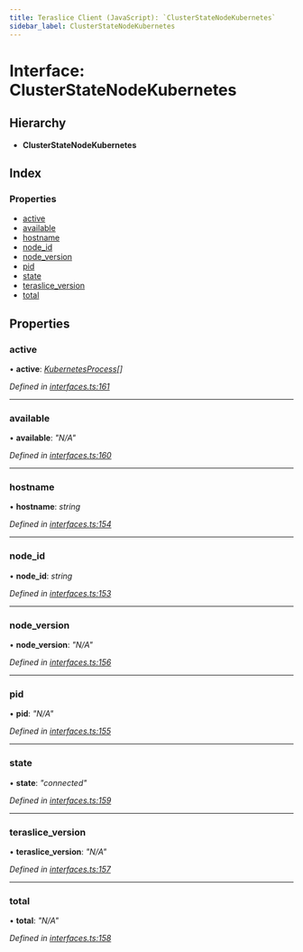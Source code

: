```yaml
---
title: Teraslice Client (JavaScript): `ClusterStateNodeKubernetes`
sidebar_label: ClusterStateNodeKubernetes
---
```


# Interface: ClusterStateNodeKubernetes

## Hierarchy

* **ClusterStateNodeKubernetes**

## Index

### Properties

* [active](clusterstatenodekubernetes.md#active)
* [available](clusterstatenodekubernetes.md#available)
* [hostname](clusterstatenodekubernetes.md#hostname)
* [node_id](clusterstatenodekubernetes.md#node_id)
* [node_version](clusterstatenodekubernetes.md#node_version)
* [pid](clusterstatenodekubernetes.md#pid)
* [state](clusterstatenodekubernetes.md#state)
* [teraslice_version](clusterstatenodekubernetes.md#teraslice_version)
* [total](clusterstatenodekubernetes.md#total)

## Properties

###  active

• **active**: *[KubernetesProcess](kubernetesprocess.md)[]*

*Defined in [interfaces.ts:161](https://github.com/terascope/teraslice/blob/0ae31df4/packages/teraslice-client-js/src/interfaces.ts#L161)*

___

###  available

• **available**: *"N/A"*

*Defined in [interfaces.ts:160](https://github.com/terascope/teraslice/blob/0ae31df4/packages/teraslice-client-js/src/interfaces.ts#L160)*

___

###  hostname

• **hostname**: *string*

*Defined in [interfaces.ts:154](https://github.com/terascope/teraslice/blob/0ae31df4/packages/teraslice-client-js/src/interfaces.ts#L154)*

___

###  node_id

• **node_id**: *string*

*Defined in [interfaces.ts:153](https://github.com/terascope/teraslice/blob/0ae31df4/packages/teraslice-client-js/src/interfaces.ts#L153)*

___

###  node_version

• **node_version**: *"N/A"*

*Defined in [interfaces.ts:156](https://github.com/terascope/teraslice/blob/0ae31df4/packages/teraslice-client-js/src/interfaces.ts#L156)*

___

###  pid

• **pid**: *"N/A"*

*Defined in [interfaces.ts:155](https://github.com/terascope/teraslice/blob/0ae31df4/packages/teraslice-client-js/src/interfaces.ts#L155)*

___

###  state

• **state**: *"connected"*

*Defined in [interfaces.ts:159](https://github.com/terascope/teraslice/blob/0ae31df4/packages/teraslice-client-js/src/interfaces.ts#L159)*

___

###  teraslice_version

• **teraslice_version**: *"N/A"*

*Defined in [interfaces.ts:157](https://github.com/terascope/teraslice/blob/0ae31df4/packages/teraslice-client-js/src/interfaces.ts#L157)*

___

###  total

• **total**: *"N/A"*

*Defined in [interfaces.ts:158](https://github.com/terascope/teraslice/blob/0ae31df4/packages/teraslice-client-js/src/interfaces.ts#L158)*
